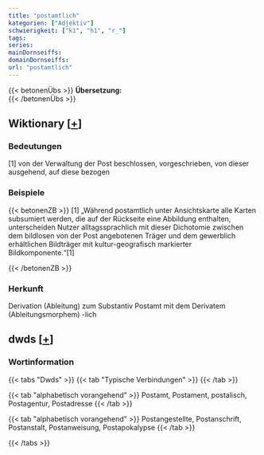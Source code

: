 ```yaml
---
title: "postamtlich"
kategorien: ["Adjektiv"]
schwierigkeit: ["k1", "h1", "r_"]
tags:
series:
mainDornseiffs:
domainDornseiffs:
url: "postamtlich"
---
```


{{< betonenÜbs >}}
**Übersetzung:**  
{{< /betonenÜbs >}}

## Wiktionary [[+](https://de.wiktionary.org/wiki/postamtlich)]

### Bedeutungen
[1] von der Verwaltung der Post beschlossen, vorgeschrieben, von dieser ausgehend, auf diese bezogen  

### Beispiele
{{< betonenZB >}}
[1] „Während postamtlich unter Ansichtskarte alle Karten subsumiert werden, die auf der Rückseite eine Abbildung enthalten, unterscheiden Nutzer alltagssprachlich mit dieser Dichotomie zwischen dem bildlosen von der Post angebotenen Träger und dem gewerblich erhältlichen Bildträger mit kultur-geografisch markierter Bildkomponente.“[1]  

{{< /betonenZB >}}
### Herkunft
Derivation (Ableitung) zum Substantiv Postamt mit dem Derivatem (Ableitungsmorphem) -lich  



## dwds [[+](https://www.dwds.de/wb/postamtlich)]

### Wortinformation
{{< tabs "Dwds" >}}
{{< tab "Typische Verbindungen" >}}
{{< /tab >}}

{{< tab "alphabetisch vorangehend" >}}
Postamt, Postament, postalisch, Postagentur, Postadresse
{{< /tab >}}

{{< tab "alphabetisch vorangehend" >}}
Postangestellte, Postanschrift, Postanstalt, Postanweisung, Postapokalypse
{{< /tab >}}

{{< /tabs >}}

